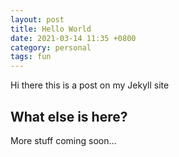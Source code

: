 ```yaml
---
layout: post
title: Hello World
date: 2021-03-14 11:35 +0800
category: personal
tags: fun
---
```


Hi there this is a post on my Jekyll site

## What else is here?

More stuff coming soon...